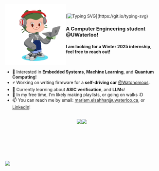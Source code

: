 
 <img  alt="Octocat logo" src="/octocat.png" width ="200" align="left"> 
 <br>
 
 [![Typing SVG](https://readme-typing-svg.demolab.com?font=Fira+Code&pause=2000&color=07AF00&multiline=false&random=false&width=450&height=40&lines=I'm+Mariam+ElSahhar!)](https://git.io/typing-svg)
### A Computer Engineering student @UWaterloo!
#### I am looking for a Winter 2025 internship, feel free to reach out!
<br>

- 🔭 Interested in __Embedded Systems__, __Machine Learning__, and __Quantum Computing__!
- ⚡ Working on writing firmware for a __self-driving car__ [@Watonomous](https://github.com/WATonomous).
- 🌱 Currently learning about __ASIC verification__, and __LLMs__!
- 👯 In my free time, I'm likely making playlists, or going on walks :D
- 📫 You can reach me by email: mariam.elsahhar@uwaterloo.ca, or [LinkedIn](https://www.linkedin.com/in/mariamelsahhar/)!
 <br>
 <div style="display: flex; justify-content: center;">
      <img height="137px" src="https://github-readme-stats.vercel.app/api/top-langs/?username=mariamelsahharr&layout=compact&theme=transparent">
      <img height="137px" src="https://github-readme-stats.vercel.app/api?username=mariamelsahharr&layout=compact&show_icons=true&theme=transparent">
</div>
<a href ="https://spotify-github-profile.vercel.app/api/view?uid=2ikv58itqpl1jp26d3r7l3nib&redirect=true">
  <img src="https://spotify-github-profile.vercel.app/api/view?uid=2ikv58itqpl1jp26d3r7l3nib&cover_image=true&theme=natemoo-re&show_offline=true&background_color=121212&interchange=false&bar_color_cover=false&bar_color=53b14f">
 </a>

